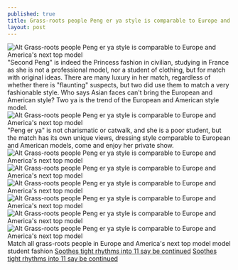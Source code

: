 ```yaml
---
published: true
title: Grass-roots people Peng er ya style is comparable to Europe and America\'s next top model
layout: post
---
```

![Alt Grass-roots people Peng er ya style is comparable to Europe and America\'s next top model](http://bestmoschino.files.wordpress.com/2016/04/78358dea.jpeg)\"Second Peng\" is indeed the Princess fashion in civilian, studying in France as she is not a professional model, nor a student of clothing, but for match with original ideas. There are many luxury in her match, regardless of whether there is \"flaunting\" suspects, but two did use them to match a very fashionable style. Who says Asian faces can\'t bring the European and American style? Two ya is the trend of the European and American style model.![Alt Grass-roots people Peng er ya style is comparable to Europe and America\'s next top model](http://bestmoschino.files.wordpress.com/2016/04/7841ed2d.jpeg)\"Peng er ya\" is not charismatic or catwalk, and she is a poor student, but the match has its own unique views, dressing style comparable to European and American models, come and enjoy her private show.![Alt Grass-roots people Peng er ya style is comparable to Europe and America\'s next top model](http://bestmoschino.files.wordpress.com/2016/04/78389a1a.jpeg)![Alt Grass-roots people Peng er ya style is comparable to Europe and America\'s next top model](http://bestmoschino.files.wordpress.com/2016/04/78399db9.jpeg)![Alt Grass-roots people Peng er ya style is comparable to Europe and America\'s next top model](http://bestmoschino.files.wordpress.com/2016/04/783f4b69.jpeg)![Alt Grass-roots people Peng er ya style is comparable to Europe and America\'s next top model](http://bestmoschino.files.wordpress.com/2016/04/783d4a6a.jpeg)![Alt Grass-roots people Peng er ya style is comparable to Europe and America\'s next top model](http://bestmoschino.files.wordpress.com/2016/04/78422e63.jpeg)![Alt Grass-roots people Peng er ya style is comparable to Europe and America\'s next top model](http://bestmoschino.files.wordpress.com/2016/04/784056b8.jpeg)Match all grass-roots people in Europe and America\'s next top model model student fashion [Soothes tight rhythms into 11 say be continued](http://lifeproofcase.tumblr.com/post/143268526321/soothes-tight-rhythms-into-11-say-be-continued) [Soothes tight rhythms into 11 say be continued](http://lifeproofcase.tumblr.com/post/143268526321/soothes-tight-rhythms-into-11-say-be-continued)